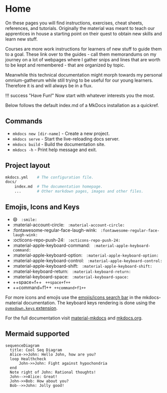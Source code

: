 # Home

On these pages you will find instructions, exercises, cheat sheets, references,
and tutorials. Originally the material was meant to teach our apprentices in
house a starting point on their quest to obtain new skills and learn new stuff.

Courses are more work instructions for learners of new stuff to guide them to a
goal. These link over to the guides - call them memorandums on my journey on a
lot of webpages where I gather snips and lines that are worth to be kept and
remembered - that are organized by topic.

Meanwhile this technical documentation might morph towards my personal
omnium-gatherum while still trying to be useful for our young learners.
Therefore it is and will always be in a flux.

!!! success "Have Fun!"
    Now start with whatever interests you the most.

Below follows the default index.md of a MkDocs installation as a quickref.

## Commands

- `mkdocs new [dir-name]` - Create a new project.
- `mkdocs serve` - Start the live-reloading docs server.
- `mkdocs build` - Build the documentation site.
- `mkdocs -h` - Print help message and exit.

## Project layout

```bash
mkdocs.yml    # The configuration file.
docs/
    index.md  # The documentation homepage.
    ...       # Other markdown pages, images and other files.
```

## Emojis, Icons and Keys

- :smile:   `:smile:`
- :material-account-circle:   `:material-account-circle:`
- :fontawesome-regular-face-laugh-wink:   `:fontawesome-regular-face-laugh-wink:`
- :octicons-repo-push-24:   `:octicons-repo-push-24:`
- :material-apple-keyboard-command:   `:material-apple-keyboard-command:`
- :material-apple-keyboard-option:   `:material-apple-keyboard-option:`
- :material-apple-keyboard-control:   `:material-apple-keyboard-control:`
- :material-apple-keyboard-shift:   `:material-apple-keyboard-shift:`
- :material-keyboard-return:   `:material-keyboard-return:`
- :material-keyboard-space:   `:material-keyboard-space:`
- ++space+f++   `++space+f++`
- ++command+f1++  `++command+f1++`

For more icons and emojis use the [emojis/icons search
bar](https://squidfunk.github.io/mkdocs-material/reference/icons-emojis/) in
the mkdocs-material documentation. The keyboard keys rendering is done using
the [`pymxdown.keys` extension](https://facelessuser.github.io/pymdown-extensions/extensions/keys/).

For the full documentation visit [material-mkdocs](https://squidfunk.github.io/mkdocs-material/)
and [mkdocs.org](https://www.mkdocs.org).

## Mermaid supported

``` mermaid
sequenceDiagram
  title: Cool Seq Diagram
  Alice->>John: Hello John, how are you?
  loop Healthcheck
      John->>John: Fight against hypochondria
  end
  Note right of John: Rational thoughts!
  John-->>Alice: Great!
  John->>Bob: How about you?
  Bob-->>John: Jolly good!
```
